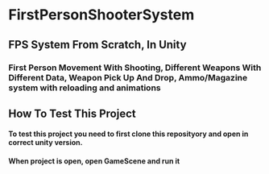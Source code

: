 # FirstPersonShooterSystem
<h2>FPS System From Scratch, In Unity</h2>
<h3>First Person Movement With Shooting, Different Weapons With Different Data, Weapon Pick Up And Drop, Ammo/Magazine system with reloading and animations</h3>

<h2>How To Test This Project</h2>
<h4>To test this project you need to first clone this reposityory and open in correct unity version.</h4>
<h4>When project is open, open GameScene and run it</h4>
